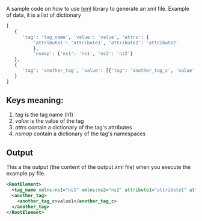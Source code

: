 A sample code on how to use [lxml](http://lxml.de) library to generate an xml file.
Example of data, it is a list of dictionary
```python
[
   {
      'tag': 'tag_name', 'value': 'value', 'attrs': {
          'attribute1': 'attribute1', 'attribute2': 'attribute2'
          },
          'nsmap': {'ns1': 'ns1', 'ns2': 'ns2'}
   },
   {
      'tag': 'another_tag', 'value': [{'tag': 'another_tag_c', 'value': 'value1'}]
   }
]
```
## Keys meaning:
1. *tag* is the tag name (h1)
2. *value* is the value of the tag
3. *attrs* contain a dictionary of the tag's attributes
4. *nsmap* contain a dictionary of the tag's namespaces


## Output
This a the output (the content of the output.xml file) when you execute the example.py file.
```xml
<RootElement>
  <tag_name xmlns:ns1="ns1" xmlns:ns2="ns2" attribute1="attribute1" attribute2="attribute2">value</tag_name>
  <another_tag>
    <another_tag_c>value1</another_tag_c>
  </another_tag>
</RootElement>
```
